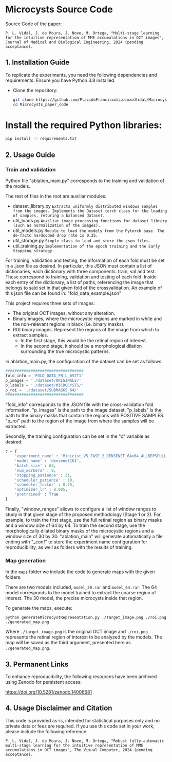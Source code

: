 # Microcysts Source Code

Source Code of the paper: 

```P. L. Vidal, J. de Moura, J. Novo, M. Ortega, "Multi-stage learning for the intuitive representation of MME accumulations in OCT images", Journal of Medical and Biological Engineering, 2024 (pending acceptance).```

## 1. Installation Guide

To replicate the experiments, you need the following dependencies and requirements. Ensure you have Python 3.8 installed.

- Clone the repository:
  ```bash
  git clone https://github.com/PlacidoFranciscoLizancosVidal/Microcysts_paper_code.git
  cd Microcysts_paper_code

 # Install the required Python libraries:
 
```bash
pip install -r requirements.txt
```

## 2. Usage Guide

### Train and validation

Python file "ablation_main.py" corresponds to the training and validation of the models.

The rest of files in the root are auxiliar modules:
- dataset_library.py ``` Extracts uniformly distributed windows samples from the images. Implements the Dataset torch class for the loading of samples, returing a balanced dataset.  ```
- util_loads.py ``` Auxiliar image processing functions for dataset_library (such as normalization of the images).  ```
- util_models.py ``` Module to load the models from the Pytorch base. The de-facto hardcoded drop rate is 0.25. ```
- util_storage.py ``` Simple class to load and store the json files. ```
- util_training.py  ``` Implementation of the epoch training and the Early Stopping strategy. ```

For training, validation and testing, the information of each fold must be set in a .json file as desired. In particular, this JSON must contain a list of dictionaries, each dictionary with three components: train, val and test. These correspond to training, validation and testing of each fold. Inside each entry of the dictionary, a list of paths, referencing the image that belongs to said set in that given fold of the crossvalidation. An example of this json file can be found in: "fold_data_example.json"

This project requires three sets of images:

- The original OCT images, without any alteration.
- Binary images, where the microcystic regions are marked in white and the non-relevant regions in black (i.e. binary masks).
- ROI binary images. Represent the regions of the image from which to extract samples.
  - In the first stage, this would be the retinal region of interest.
  - In the second stage, it should be a morphological dilation surrounding the true microcystic patterns.


In ablation_main.py, the configuration of the dataset can be set as follows:
```python
##################################
fold_info = 'FOLD_DATA_FN_L_6V2T1'
p_images = './dataset/ORIGINALS/'
p_labels = './dataset/MICROCYSTS/'
p_roi = './dataset/SUBMASKS_64/'
##################################
```
"fold_info" corresponds to the JSON file with the cross-validation fold information.
"p_images" is the path to the image dataset.
"p_labels" is the path to the binary masks that contain the regions with POSITIVE SAMPLES.
"p_roi" path to the region of the image from where the samples will be extracted.

Secondly, the training configuration can be set in the "c" variable as desired:

```python
c = {
    'experiment_name' : 'Minicist_V5_FASE_2_DENSENET_64x64_ALLREPSFULL',
    'model_name' : 'densenet161',
    'batch_size' : 64,
    'num_workers' : 8,
    'stopping_patience' : 31,
    'scheduler_patience' : 10,
    'scheduler_factor' : 0.75,
    'optimizer_lr' : 0.005,
    'pretrained' : True 
}
```
Finally, "window_ranges" allows to configure a list of window ranges to study in that given stage of the proposed methodology (Stage 1 or 2). For example, to train the first stage, use the full retinal region as binary masks and a window size of 64 by 64. To train the second stage, use the morphologically dilated binary masks of the microcystic regions and a window size of 30 by 30. "ablation_main" will generate automatically a file ending with "_conf" to store the experiment name configuration for reproducibility, as well as folders with the results of training.

### Map generation

In the ```maps``` folder we include the code to generate maps with the given folders.

There are two models included, ```model_30.rar``` and ```model_64.rar```. The 64 model corresponds to the model trained to extract the coarse region of interest. The 30 model, the precise microcysts inside that region.

To generate the maps, execute:

```python generateMicrocystRepresentation.py ./target_image.png ./roi.png ./generated_map.png```

Where ```./target_image.png``` is the original OCT image and ```./roi.png``` represents the retinal region of interest to be analyzed by the models. The map will be saved as the third argument, presented here as ```./generated_map.png```.

## 3. Permanent Links

To enhance reproducibility, the following resources have been archived using Zenodo for persistent access:

https://doi.org/10.5281/zenodo.14006681

## 4. Usage Disclaimer and Citation

This code is provided as-is, intended for statistical purposes only and no private data or fees are required. If you use this code set in your work, please include the following reference:

```P. L. Vidal, J. de Moura, J. Novo, M. Ortega, "Robust fully-automatic multi-stage learning for the intuitive representation of MME accumulations in OCT images", The Visual Computer, 2024 (pending acceptance).```

